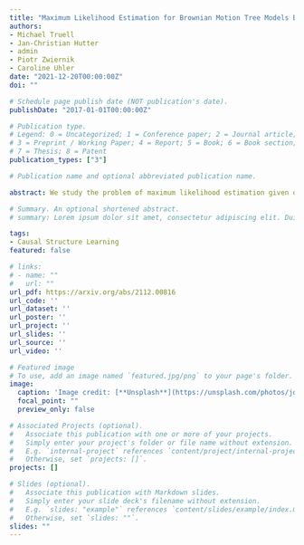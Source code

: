 ```yaml
---
title: "Maximum Likelihood Estimation for Brownian Motion Tree Models Based on One Sample"
authors:
- Michael Truell
- Jan-Christian Hutter
- admin
- Piotr Zwiernik
- Caroline Uhler
date: "2021-12-20T00:00:00Z"
doi: ""

# Schedule page publish date (NOT publication's date).
publishDate: "2017-01-01T00:00:00Z"

# Publication type.
# Legend: 0 = Uncategorized; 1 = Conference paper; 2 = Journal article;
# 3 = Preprint / Working Paper; 4 = Report; 5 = Book; 6 = Book section;
# 7 = Thesis; 8 = Patent
publication_types: ["3"]

# Publication name and optional abbreviated publication name.

abstract: We study the problem of maximum likelihood estimation given one data sample (n=1) over Brownian Motion Tree Models (BMTMs), a class of Gaussian models on trees. BMTMs are often used as a null model in phylogenetics, where the one-sample regime is common. Specifically, we show that, almost surely, the one-sample BMTM maximum likelihood estimator (MLE) exists, is unique, and corresponds to a fully observed tree. Moreover, we provide a polynomial time algorithm for its exact computation. We also consider the MLE over all possible BMTM tree structures in the one-sample case and show that it exists almost surely, that it coincides with the MLE over diagonally dominant M-matrices, and that it admits a unique closed-form solution that corresponds to a path graph. Finally, we explore statistical properties of the one-sample BMTM MLE through numerical experiments.

# Summary. An optional shortened abstract.
# summary: Lorem ipsum dolor sit amet, consectetur adipiscing elit. Duis posuere tellus ac convallis placerat. Proin tincidunt magna sed ex sollicitudin condimentum.

tags:
- Causal Structure Learning 
featured: false

# links:
# - name: ""
#   url: ""
url_pdf: https://arxiv.org/abs/2112.00816
url_code: ''
url_dataset: ''
url_poster: ''
url_project: ''
url_slides: ''
url_source: ''
url_video: ''

# Featured image
# To use, add an image named `featured.jpg/png` to your page's folder. 
image:
  caption: 'Image credit: [**Unsplash**](https://unsplash.com/photos/jdD8gXaTZsc)'
  focal_point: ""
  preview_only: false

# Associated Projects (optional).
#   Associate this publication with one or more of your projects.
#   Simply enter your project's folder or file name without extension.
#   E.g. `internal-project` references `content/project/internal-project/index.md`.
#   Otherwise, set `projects: []`.
projects: []

# Slides (optional).
#   Associate this publication with Markdown slides.
#   Simply enter your slide deck's filename without extension.
#   E.g. `slides: "example"` references `content/slides/example/index.md`.
#   Otherwise, set `slides: ""`.
slides: "" 
---
```


